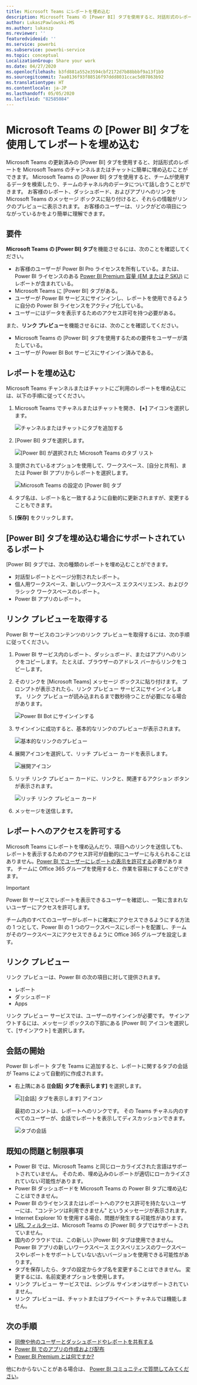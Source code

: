 ```yaml
---
title: Microsoft Teams にレポートを埋め込む
description: Microsoft Teams の [Power BI] タブを使用すると、対話形式のレポートをチャンネルまたはチャットに簡単に埋め込むことができます。
author: LukaszPawlowski-MS
ms.author: lukaszp
ms.reviewer: ''
featuredvideoid: ''
ms.service: powerbi
ms.subservice: powerbi-service
ms.topic: conceptual
LocalizationGroup: Share your work
ms.date: 04/27/2020
ms.openlocfilehash: b3fd881a552e3594cbf2172d7b88bbbf9a13f1b9
ms.sourcegitcommit: 7aa0136f93f88516f97ddd8031ccac5d07863b92
ms.translationtype: HT
ms.contentlocale: ja-JP
ms.lasthandoff: 05/05/2020
ms.locfileid: "82585084"
---
```

# <a name="embed-reports-in-microsoft-teams-with-the-power-bi-tab"></a>Microsoft Teams の [Power BI] タブを使用してレポートを埋め込む

Microsoft Teams の更新済みの [Power BI] タブを使用すると、対話形式のレポートを Microsoft Teams のチャンネルまたはチャットに簡単に埋め込むことができます。 Microsoft Teams の [Power BI] タブを使用すると、チームが使用するデータを検索したり、チームのチャネル内のデータについて話し合うことができます。  お客様のレポート、ダッシュボード、およびアプリへのリンクを Microsoft Teams のメッセージ ボックスに貼り付けると、それらの情報がリンクのプレビューに表示されます。 お客様のユーザーは、リンクがどの項目につながっているかをより簡単に理解できます。

## <a name="requirements"></a>要件

**Microsoft Teams の [Power BI] タブ**を機能させるには、次のことを確認してください。

- お客様のユーザーが Power BI Pro ライセンスを所有している。または、Power BI ライセンスのある [Power BI Premium 容量 (EM または P SKU)](service-premium-what-is.md) にレポートが含まれている。
- Microsoft Teams に [Power BI] タブがある。
- ユーザーが Power BI サービスにサインインし、レポートを使用できるように自分の Power BI ライセンスをアクティブ化している。
- ユーザーにはデータを表示するためのアクセス許可を持つ必要がある。

また、**リンク プレビュー**を機能させるには、次のことを確認してください。
- Microsoft Teams の [Power BI] タブを使用するための要件をユーザーが満たしている。
- ユーザーが Power BI Bot サービスにサインイン済みである。 


## <a name="embed-your-report"></a>レポートを埋め込む

Microsoft Teams チャンネルまたはチャットにご利用のレポートを埋め込むには、以下の手順に従ってください。

1. Microsoft Teams でチャネルまたはチャットを開き、 **[+]** アイコンを選択します。

    ![チャンネルまたはチャットにタブを追加する](media/service-embed-report-microsoft-teams/service-embed-report-microsoft-teams-add.png)

2. [Power BI] タブを選択します。

    ![[Power BI] が選択された Microsoft Teams のタブ リスト](media/service-embed-report-microsoft-teams/service-embed-report-microsoft-teams-tab.png)

3. 提供されているオプションを使用して、ワークスペース、[自分と共有]、または Power BI アプリからレポートを選択します。

    ![Microsoft Teams の設定の [Power BI] タブ](media/service-embed-report-microsoft-teams/service-embed-report-microsoft-teams-tab-settings.png)

4. タブ名は、レポート名と一致するように自動的に更新されますが、変更することもできます。 

5. **[保存]** をクリックします。

## <a name="supported-reports-for-embedding-the-power-bi-tab"></a>[Power BI] タブを埋め込む場合にサポートされているレポート
[Power BI] タブでは、次の種類のレポートを埋め込むことができます。

- 対話型レポートとページ分割されたレポート。
- 個人用ワークスペース、新しいワークスペース エクスペリエンス、およびクラシック ワークスペースのレポート。
- Power BI アプリのレポート。

## <a name="get-a-link-preview"></a>リンク プレビューを取得する

Power BI サービスのコンテンツのリンク プレビューを取得するには、次の手順に従ってください。

1. Power BI サービス内のレポート、ダッシュボード、またはアプリへのリンクをコピーします。 たとえば、ブラウザーのアドレス バーからリンクをコピーします。

2. そのリンクを [Microsoft Teams] メッセージ ボックスに貼り付けます。 プロンプトが表示されたら、リンク プレビュー サービスにサインインします。 リンク プレビューが読み込まれるまで数秒待つことが必要になる場合があります。

    ![Power BI Bot にサインインする](media/service-embed-report-microsoft-teams/service-teams-link-preview-sign-in-needed.png)

3. サインインに成功すると、基本的なリンクのプレビューが表示されます。

    ![基本的なリンクのプレビュー](media/service-embed-report-microsoft-teams/service-teams-link-preview-basic.png)

4. 展開アイコンを選択して、リッチ プレビュー カードを表示します。

    ![展開アイコン](media/service-embed-report-microsoft-teams/service-teams-link-preview-expand-icon.png)

5. リッチ リンク プレビュー カードに、リンクと、関連するアクション ボタンが表示されます。

    ![リッチ リンク プレビュー カード](media/service-embed-report-microsoft-teams/service-teams-link-preview-nice-card.png)

6. メッセージを送信します。



## <a name="grant-access-to-reports"></a>レポートへのアクセスを許可する

Microsoft Teams にレポートを埋め込んだり、項目へのリンクを送信しても、レポートを表示するためのアクセス許可が自動的にユーザーに与えられることはありません。[Power BI でユーザーにレポートの表示を許可する](service-share-dashboards.md)必要があります。 チームに Office 365 グループを使用すると、作業を容易にすることができます。 

> [!IMPORTANT]
> Power BI サービスでレポートを表示できるユーザーを確認し、一覧に含まれないユーザーにアクセスを許可します。

チーム内のすべてのユーザーがレポートに確実にアクセスできるようにする方法の 1 つとして、Power BI の 1 つのワークスペースにレポートを配置し、チームがそのワークスペースにアクセスできるように Office 365 グループを設定します。

## <a name="link-previews"></a>リンク プレビュー 

リンク プレビューは、Power BI の次の項目に対して提供されます。
- レポート
- ダッシュボード
- Apps

リンク プレビュー サービスでは、ユーザーのサインインが必要です。 サインアウトするには、メッセージ ボックスの下部にある [Power BI] アイコンを選択して、[サインアウト] を選択します。

## <a name="start-a-conversation"></a>会話の開始

Power BI レポート タブを Teams に追加すると、レポートに関するタブの会話が Teams によって自動的に作成されます。 

- 右上隅にある **[[会話] タブを表示します]** を選択します。

    ![[[会話] タブを表示します] アイコン](media/service-embed-report-microsoft-teams/power-bi-teams-conversation-icon.png)

    最初のコメントは、レポートへのリンクです。 その Teams チャネル内のすべてのユーザーが、会話でレポートを表示してディスカッションできます。

    ![タブの会話](media/service-embed-report-microsoft-teams/power-bi-teams-conversation-tab.png)

## <a name="known-issues-and-limitations"></a>既知の問題と制限事項

- Power BI では、Microsoft Teams と同じローカライズされた言語はサポートされていません。 そのため、埋め込みのレポートが適切にローカライズされていない可能性があります。
- Power BI ダッシュボードを Microsoft Teams の Power BI タブに埋め込むことはできません。
- Power BI のライセンスまたはレポートへのアクセス許可を持たないユーザーには、"コンテンツは利用できません" というメッセージが表示されます。
- Internet Explorer 10 を使用する場合、問題が発生する可能性があります。 <!--You can look at the [browsers support for Power BI](consumer/end-user-browsers.md) and for [Office 365](https://products.office.com/office-system-requirements#Browsers-section). -->
- [URL フィルター](service-url-filters.md)は、Microsoft Teams の [Power BI] タブではサポートされていません。
- 国内のクラウドでは、この新しい [Power BI] タブは使用できません。 Power BI アプリの新しいワークスペース エクスペリエンスのワークスペースやレポートをサポートしていない古いバージョンを使用できる可能性があります。 
- タブを保存したら、タブの設定からタブ名を変更することはできません。 変更するには、名前変更オプションを使用します。
- リンク プレビュー サービスでは、シングル サインオンはサポートされていません。
- リンク プレビューは、チャットまたはプライベート チャネルでは機能しません。

## <a name="next-steps"></a>次の手順
- [同僚や他のユーザーとダッシュボードやレポートを共有する](service-share-dashboards.md)  
- [Power BI でのアプリの作成および配布](service-create-distribute-apps.md)  
- [Power BI Premium とは何ですか?](service-premium-what-is.md)

他にわからないことがある場合は、 [Power BI コミュニティで質問してみてください](https://community.powerbi.com/)。
